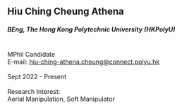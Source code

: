 ## Hiu Ching Cheung Athena
##### BEng, The Hong Kong Polytechnic University (HKPolyU)

<div align="justify">
<br/>MPhil Candidate 
<br/>E-mail: <a href="mailto:hiu-ching-athena.cheung@connect.polyu.hk">hiu-ching-athena.cheung@connect.polyu.hk</a>
<br/><br/>
Sept 2022 - Present
<br/><br/>
Research Interest: <br/>
Aerial Manipulation, Soft Manipulator
</div>
